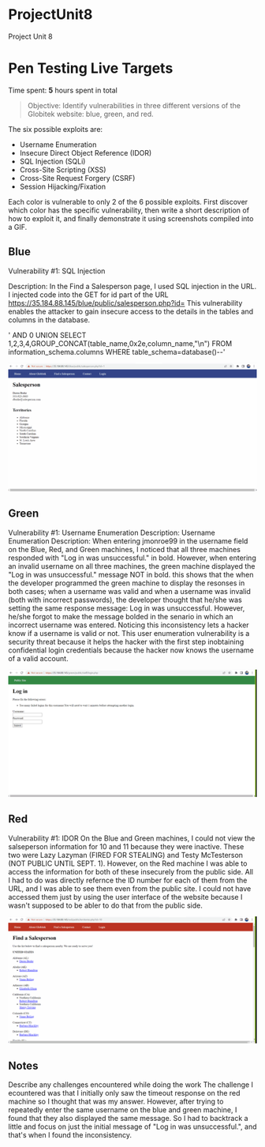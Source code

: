 # ProjectUnit8
Project Unit 8

# Pen Testing Live Targets

Time spent: **5** hours spent in total

> Objective: Identify vulnerabilities in three different versions of the Globitek website: blue, green, and red.

The six possible exploits are:

* Username Enumeration
* Insecure Direct Object Reference (IDOR)
* SQL Injection (SQLi)
* Cross-Site Scripting (XSS)
* Cross-Site Request Forgery (CSRF)
* Session Hijacking/Fixation

Each color is vulnerable to only 2 of the 6 possible exploits. First discover which color has the specific vulnerability, then write a short description of how to exploit it, and finally demonstrate it using screenshots compiled into a GIF.

## Blue

Vulnerability #1: SQL Injection

Description: In the Find a Salesperson page, I used SQL injection in the URL. I injected code into the GET for id part of the URL https://35.184.88.145/blue/public/salesperson.php?id= This vulnerability enables the attacker to gain insecure access to the details in the tables and columns in the database. 

' AND 0 UNION SELECT 1,2,3,4,GROUP_CONCAT(table_name,0x2e,column_name,"\n") FROM information_schema.columns WHERE table_schema=database()--'


<img src="blue-vuln1.gif">


## Green

Vulnerability #1: Username Enumeration
Description: Username Enumeration
Description: When entering jmonroe99 in the username field on the Blue, Red, and Green machines, I noticed that all three machines responded with "Log in was unsuccessful." in bold. However, when entering an invalid username on all three machines, the green machine displayed the "Log in was unsuccessful." message NOT in bold. this shows that the when the developer programmed the green machine to display the resonses in both cases; when a username was valid and when a username was invalid (both with incorrect passwords), the developer thought that he/she was setting the same response message: Log in was unsuccessful. However, he/she forgot to make the message bolded in the senario in which an incorrect username was entered. Noticing this inconsistency lets a hacker know if a username is valid or not. This user enumeration vulnerability is a security threat because it helps the hacker with the first step inobtaining confidential login credentials because the hacker now knows the username of a valid account. 

<img src="green-vuln1.gif">


## Red

Vulnerability #1: IDOR
On the Blue and Green machines, I could not view the salseperson information for 10 and 11 because they were inactive. These two were Lazy Lazyman (FIRED FOR STEALING) and Testy McTesterson (NOT PUBLIC UNTIL SEPT. 1). However, on the Red machine I was able to access the information for both of these insecurely from the public side. All I had to do was directly refernce the ID number for each of them from the URL, and I was able to see them even from the public site. I could not have accessed them just by using the user interface of the website because I wasn't supposed to be abler to do that from the public side.

<img src="red-vuln1.gif">


## Notes

Describe any challenges encountered while doing the work
The challenge I ecountered was that I initially only saw the timeout response on the red machine so I thought that was my answer. However, after trying to repeatedly enter the same username on the blue and green machine, I found that they also displayed the same message. So I had to backtrack a little and focus on just the initial message of "Log in was unsuccessful.", and that's when I found the inconsistency.
